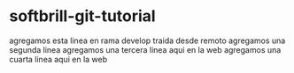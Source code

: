 # softbrill-git-tutorial
agregamos esta linea en rama develop traida desde remoto
agregamos una segunda linea
agregamos una tercera linea aqui en la web
agregamos una cuarta linea aqui en la web

